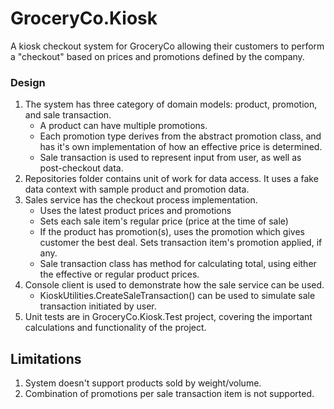 # GroceryCo.Kiosk
A kiosk checkout system for GroceryCo allowing their customers to perform a "checkout" based on prices and promotions defined by the company.

### Design
1. The system has three category of domain models: product, promotion, and sale transaction.
	- A product can have multiple promotions.
	- Each promotion type derives from the abstract promotion class, and has it's own implementation of how an effective price is determined.
	- Sale transaction is used to represent input from user, as well as post-checkout data.
2. Repositories folder contains unit of work for data access. It uses a fake data context with sample product and promotion data.
3. Sales service has the checkout process implementation.
	- Uses the latest product prices and promotions
	- Sets each sale item's regular price (price at the time of sale)
	- If the product has promotion(s), uses the promotion which gives customer the best deal. Sets transaction item's promotion applied, if any.
	- Sale transaction class has method for calculating total, using either the effective or regular product prices.
4. Console client is used to demonstrate how the sale service can be used. 
	- KioskUtilities.CreateSaleTransaction() can be used to simulate sale transaction initiated by user.
5. Unit tests are in GroceryCo.Kiosk.Test project, covering the important calculations and functionality of the project.

## Limitations
1. System doesn't support products sold by weight/volume.
2. Combination of promotions per sale transaction item is not supported.
